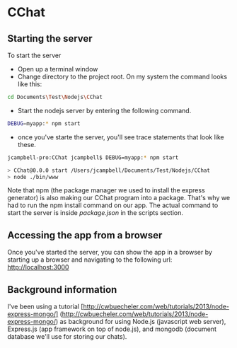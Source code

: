 # CChat

## Starting the server

To start the server

* Open up a terminal window
* Change directory to the project root.  On my system the command looks like this:
```bash
cd Documents\Test\Nodejs\CChat
```

* Start the nodejs server by entering the following command.  

```bash
DEBUG=myapp:* npm start
```
* once you've starte the server, you'll see trace statements that look like these.

```bash
jcampbell-pro:CChat jcampbell$ DEBUG=myapp:* npm start

> CChat@0.0.0 start /Users/jcampbell/Documents/Test/Nodejs/CChat
> node ./bin/www

```

Note that npm (the package manager we used to install the express generator) is also making our CChat program into a package.  That's why we had to run the npm install command on our app.  The actual command to start the server is inside *package.json* in the scripts section.

## Accessing the app from a browser
Once you've started the server, you can show the app in a browser by starting up a browser and navigating to the following url:  [http://localhost:3000](http://localhost:3000)

## Background information

I've been using a tutorial [http://cwbuecheler.com/web/tutorials/2013/node-express-mongo/] (http://cwbuecheler.com/web/tutorials/2013/node-express-mongo/) as background for using Node.js (javascript web server), Express.js (app framework on top of node.js), and mongodb (document database we'll use for storing our chats).
